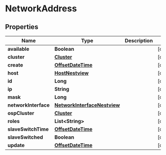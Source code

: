 # NetworkAddress

## Properties
Name | Type | Description | Notes
------------ | ------------- | ------------- | -------------
**available** | **Boolean** |  |  [optional]
**cluster** | [**Cluster**](Cluster.md) |  |  [optional]
**create** | [**OffsetDateTime**](OffsetDateTime.md) |  |  [optional]
**host** | [**HostNestview**](HostNestview.md) |  |  [optional]
**id** | **Long** |  |  [optional]
**ip** | **String** |  |  [optional]
**mask** | **Long** |  |  [optional]
**networkInterface** | [**NetworkInterfaceNestview**](NetworkInterfaceNestview.md) |  |  [optional]
**ospCluster** | [**Cluster**](Cluster.md) |  |  [optional]
**roles** | **List&lt;String&gt;** |  |  [optional]
**slaveSwitchTime** | [**OffsetDateTime**](OffsetDateTime.md) |  |  [optional]
**slaveSwitched** | **Boolean** |  |  [optional]
**update** | [**OffsetDateTime**](OffsetDateTime.md) |  |  [optional]
